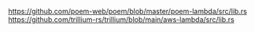 https://github.com/poem-web/poem/blob/master/poem-lambda/src/lib.rs
https://github.com/trillium-rs/trillium/blob/main/aws-lambda/src/lib.rs
